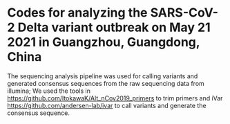 # Codes for analyzing the SARS-CoV-2 Delta variant outbreak on May 21 2021 in Guangzhou, Guangdong, China
The sequencing analysis pipeline was used for calling variants and generated consensus sequences from the raw sequencing data from illumina; We used the tools in https://github.com/ItokawaK/Alt_nCov2019_primers to trim primers and iVar https://github.com/andersen-lab/ivar to call variants and generate the consensus sequence.
